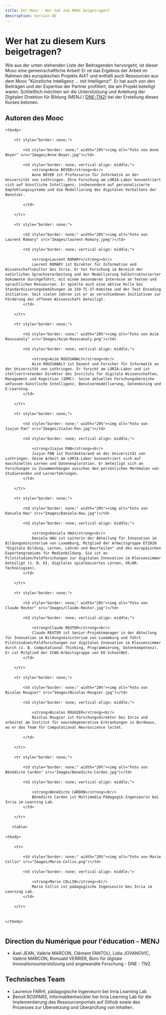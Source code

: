 ```yaml
---
title: Der Mooc - Wer hat zum MOOC beigetragen?
description: Version DE
---
```


# Wer hat zu diesem Kurs beigetragen?
Wie aus der unten stehenden Liste der Beitragenden hervorgeht, ist dieser Mooc eine gemeinschaftliche Arbeit! Er ist das Ergebnis der Arbeit im Rahmen des europäischen Projekts AI4T und enthält auch Ressourcen aus dem Mooc "Künstliche Intelligenz ... mit Intelligenz!". Er hat auch von den Beiträgen und der Expertise der Partner profitiert, die am Projekt beteiligt waren. Schließlich möchten wir die Unterstützung und Anleitung der Digitalen Direktion für Bildung (MENJ / [DNE-TN2](https://edunumrech.hypotheses.org/author/dnetn2)) bei der Erstellung dieses Kurses betonen.

## Autoren des Mooc

<table style="border: none;">

    <tbody>

        <tr style="border: none;">

            <td style="border: none;" width="20%"><img alt="Foto von Anne Boyer" src="Images/Anne-Boyer.jpg")</td>

            <td style="border: none; vertical-align: middle;">
                <strong>Anne BOYER</strong><br/>
                Anne BOYER ist Professorin für Informatik an der Universität von Lothringen. Ihre Forschung am LORIA-Labor konzentriert sich auf künstliche Intelligenz, insbesondere auf personalisierte Empfehlungssysteme und die Modellierung des digitalen Verhaltens der Benutzer.

            </td>

        </tr>

        <tr style="border: none;">

            <td style="border: none;" width="20%"><img alt="Foto von Laurent Romary" src="Images/laurent-Romary.jpeg")</td>

            <td style="border: none; vertical-align: middle;">

                <strong>Laurent ROMARY</strong><br/>
                Laurent ROMARY ist Direktor für Information und Wissenschaftskultur bei Inria. Er hat Forschung im Bereich der natürlichen Sprachverarbeitung und der Modellierung halbstrukturierter Dokumente durchgeführt, mit einem besonderen Interesse an Texten und sprachlichen Ressourcen. Er spielte auch eine aktive Rolle bei Standardisierungsbemühungen im ISO-TC-37-Komitee und der Text Encoding Initiative. Seit vielen Jahren ist er an verschiedenen Initiativen zur Förderung der offenen Wissenschaft beteiligt.
            </td>

        </tr>

        <tr style="border: none;">

            <td style="border: none;" width="20%"><img alt="Foto von Azim Roussanaly" src="Images/Azim-Roussanaly.png")</td>

            <td style="border: none; vertical-align: middle;">

                <strong>Azim ROUSSANALY</strong><br/>
                Azim ROUSSANALY ist Dozent und Forscher für Informatik an der Universität von Lothringen. Er forscht am LORIA-Labor und ist stellvertretender Direktor des Instituts für digitale Wissenschaften, Management und Kognition (IDMC). Seine aktuellen Forschungsbereiche umfassen künstliche Intelligenz, Benutzermodellierung, Datenmining und E-Learning.
            </td>

        </tr>

        <tr style="border: none;">

            <td style="border: none;" width="20%"><img alt="Foto von Jiajun Pan" src="Images/JiaJun-Pan.jpg")</td>

            <td style="border: none; vertical-align: middle;">

                <strong>Jiajun PAN</strong><br/>
                Jiajun PAN ist Postdoktorand an der Universität von Lothringen. Seine Arbeit am LORIA-Labor konzentriert sich auf maschinelles Lernen und Datenexploration. Er beteiligt sich an Forschungen zu Zusammenhängen zwischen den persönlichen Merkmalen von Studierenden und Lernerfahrungen.
            </td>

        </tr>

        <tr style="border: none;">

            <td style="border: none;" width="20%"><img alt="Foto von Daniela Hau" src="Images/Daniela-Hau.jpg")</td>

            <td style="border: none; vertical-align: middle;">

                <strong>Daniela HAU</strong><br/>
                Daniela HAU ist Leiterin der Abteilung für Innovation im Bildungsministerium von Luxemburg, Mitglied der Arbeitsgruppe ET2020 "Digitale Bildung, Lernen, Lehren und Beurteilen" und des europäischen Expertengremiums für Medienbildung. Sie ist an Pilotstudien/Feldforschungen zur digitalen Innovation im Klassenzimmer beteiligt (z. B. KI, digitales spielbasiertes Lernen, VR/AR-Technologien).
            </td>

        </tr>

        <tr style="border: none;">

            <td style="border: none;" width="20%"><img alt="Foto von Claude Reuter" src="Images/Claude-Reuter.jpg")</td>

            <td style="border: none; vertical-align: middle;">

                <strong>Claude REUTER</strong><br/>
                Claude REUTER ist Senior-Projektmanager in der Abteilung für Innovation im Bildungsministerium von Luxemburg und führt Pilotstudien/Feldforschungen zur digitalen Innovation im Klassenzimmer durch (z. B. Computational Thinking, Programmierung, Datenkompetenz). Er ist Mitglied der ICWG-Arbeitsgruppe von EU SchoolNet.
            </td>

        </tr>

        <tr style="border: none;">

            <td style="border: none;" width="20%"><img alt="Foto von Nicolas Rougier" src="Images/Nicolas-Rougier.jpg")</td>

            <td style="border: none; vertical-align: middle;">

                <strong>Nicolas ROUGIER</strong><br/>
                Nicolas Rougier ist Forschungsdirektor bei Inria und arbeitet am Institut für neurodegenerative Erkrankungen in Bordeaux, wo er das Team für Computational Neuroscience leitet.

            </td>

        </tr>

        <tr style="border: none;">

            <td style="border: none;" width="20%"><img alt="Foto von Bénédicte Cardon" src="Images/Benedicte-Cardon.jpg")</td>

            <td style="border: none; vertical-align: middle;">

                <strong>Bénédicte CARDON</strong><br/>
                Bénédicte Cardon ist Multimedia-Pädagogik-Ingenieurin bei Inria im Learning Lab.
            </td>

        </tr>

       <table>

    <tbody>

        <tr>

            <td style="border: none;" width="20%"><img alt="Foto von Marie Collin" src="Images/Marie-Collin.png")</td>

            <td style="border: none; vertical-align: middle;">

                <strong>Marie COLLIN</strong><br/>
                Marie Collin ist pädagogische Ingenieurin bei Inria im Learning Lab.
            </td>

        </tr>


    </tbody>

</table>

## Direction du Numérique pour l'éducation - MENJ 

* Axel JEAN, Valérie MARCON, Clément FANTOLI, Lidia JOVANOVIC, Valérie MARCON, Romuald VERRIER, Büro für digitale Innovationsunterstützung und angewandte Forschung - DNE - TN2.

## Technisches Team

* Laurence FARHI, pädagogische Ingenieurin bei Inria Learning Lab
* Benoit ROSPARS, Informatikentwickler bei Inria Learning Lab
für die Implementierung des Ressourcenportals auf Github sowie des Prozesses zur Übersetzung und Überprüfung von Inhalten.



            